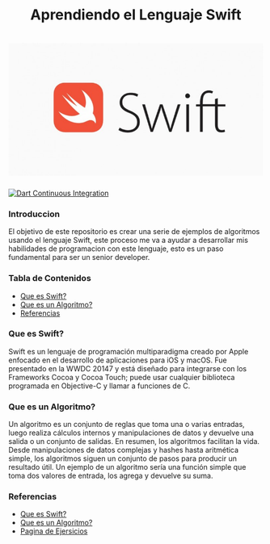 <h1 align="center">Aprendiendo el Lenguaje Swift</h1>

<h1 align="center">
  <img src="https://github.com/Ing-Brayan-Martinez/Swift-Algorithm-Example/blob/main/.github/assest/Swift.webp" alt="Swift" width="800"/>
</h1>

[![Dart Continuous Integration](https://github.com/Ing-Brayan-Martinez/Dart-Algorithm-Example/actions/workflows/dart.yml/badge.svg)](https://github.com/Ing-Brayan-Martinez/Dart-Algorithm-Example/actions/workflows/dart.yml)

### Introduccion

El objetivo de este repositorio es crear una serie de ejemplos de algoritmos usando el lenguaje 
Swift, este proceso me va a ayudar a desarrollar mis habilidades de programacion con este lenguaje, 
esto es un paso fundamental para ser un senior developer.

### Tabla de Contenidos

- [Que es Swift?](#que-es-swift)
- [Que es un Algoritmo?](#que-es-un-algoritmo)
- [Referencias](#referencias)

### Que es Swift?

Swift es un lenguaje de programación multiparadigma creado por Apple enfocado en el desarrollo de 
aplicaciones para iOS y macOS. Fue presentado en la WWDC 20147​ y está diseñado para integrarse 
con los Frameworks Cocoa y Cocoa Touch; puede usar cualquier biblioteca programada en Objective-C y 
llamar a funciones de C.

### Que es un Algoritmo?

Un algoritmo es un conjunto de reglas que toma una o varias entradas, luego realiza cálculos 
internos y manipulaciones de datos y devuelve una salida o un conjunto de salidas. En resumen, los 
algoritmos facilitan la vida. Desde manipulaciones de datos complejas y hashes hasta aritmética 
simple, los algoritmos siguen un conjunto de pasos para producir un resultado útil. Un ejemplo de un
algoritmo sería una función simple que toma dos valores de entrada, los agrega y devuelve su suma.

### Referencias

- [Que es Swift?](https://es.wikipedia.org/wiki/Swift_(lenguaje_de_programaci%C3%B3n))
- [Que es un Algoritmo?](https://the-algorithms.com/es#about)
- [Pagina de Ejersicios](https://the-algorithms.com/es)